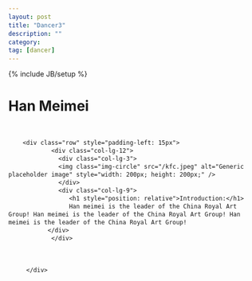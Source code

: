 ```yaml
---
layout: post
title: "Dancer3"
description: ""
category: 
tag: [dancer]
---
```

{% include JB/setup %}


<div class="content-wrapper">
		     <div id="Han Meimei" class="col-lg-12" style="padding-bottom: 3%"><h1>Han Meimei</h1></div>

		<div class="row" style="padding-left: 15px">
                <div class="col-lg-12">
                  <div class="col-lg-3">
                  <img class="img-circle" src="/kfc.jpeg" alt="Generic placeholder image" style="width: 200px; height: 200px;" />
                  </div>
                  <div class="col-lg-9">
                     <h1 style="position: relative">Introduction:</h1>
                     Han meimei is the leader of the China Royal Art Group! Han meimei is the leader of the China Royal Art Group! Han meimei is the leader of the China Royal Art Group!
               </div>
                </div>

               

	     </div>
</div>

